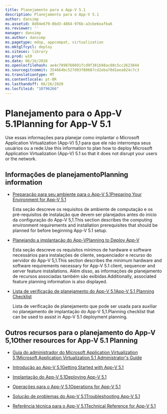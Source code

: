 ```yaml
---
title: Planejamento para o App-V 5.1
description: Planejamento para o App-V 5.1
author: dansimp
ms.assetid: 8d84e679-0bd3-4864-976b-a3cbe6eafba6
ms.reviewer: ''
manager: dansimp
ms.author: dansimp
ms.pagetype: mdop, appcompat, virtualization
ms.mktglfcycl: deploy
ms.sitesec: library
ms.prod: w10
ms.date: 06/16/2016
ms.openlocfilehash: ae4c7898760691fcd9f381b98ac88c5cc2623844
ms.sourcegitcommit: 354664bc527d93f80687cd2eba70d1eea024c7c3
ms.translationtype: MT
ms.contentlocale: pt-BR
ms.lasthandoff: 06/26/2020
ms.locfileid: "10796266"
---
```

# <span data-ttu-id="442f9-103">Planejamento para o App-V 5.1</span><span class="sxs-lookup"><span data-stu-id="442f9-103">Planning for App-V 5.1</span></span>


<span data-ttu-id="442f9-104">Use essas informações para planejar como implantar o Microsoft Application Virtualization (App-V) 5,1 para que ele não interrompa seus usuários ou a rede.</span><span class="sxs-lookup"><span data-stu-id="442f9-104">Use this information to plan how to deploy Microsoft Application Virtualization (App-V) 5.1 so that it does not disrupt your users or the network.</span></span>

## <span data-ttu-id="442f9-105">Informações de planejamento</span><span class="sxs-lookup"><span data-stu-id="442f9-105">Planning information</span></span>


-   [<span data-ttu-id="442f9-106">Preparação para seu ambiente para o App-V 5.1</span><span class="sxs-lookup"><span data-stu-id="442f9-106">Preparing Your Environment for App-V 5.1</span></span>](preparing-your-environment-for-app-v-51.md)

    <span data-ttu-id="442f9-107">Esta seção descreve os requisitos de ambiente de computação e os pré-requisitos de instalação que devem ser planejados antes do início da configuração do App-V 5,1.</span><span class="sxs-lookup"><span data-stu-id="442f9-107">This section describes the computing environment requirements and installation prerequisites that should be planned for before beginning App-V 5.1 setup.</span></span>

-   [<span data-ttu-id="442f9-108">Planejando a implantação do App-V</span><span class="sxs-lookup"><span data-stu-id="442f9-108">Planning to Deploy App-V</span></span>](planning-to-deploy-app-v51.md)

    <span data-ttu-id="442f9-109">Esta seção descreve os requisitos mínimos de hardware e software necessários para instalações de cliente, sequenciador e recurso do servidor do App-V 5,1.</span><span class="sxs-lookup"><span data-stu-id="442f9-109">This section describes the minimum hardware and software requirements necessary for App-V 5.1 client, sequencer and server feature installations.</span></span> <span data-ttu-id="442f9-110">Além disso, as informações de planejamento de recursos associadas também são exibidas.</span><span class="sxs-lookup"><span data-stu-id="442f9-110">Additionally, associated feature planning information is also displayed.</span></span>

-   [<span data-ttu-id="442f9-111">Lista de verificação de planejamento do App-V 5.1</span><span class="sxs-lookup"><span data-stu-id="442f9-111">App-V 5.1 Planning Checklist</span></span>](app-v-51-planning-checklist.md)

    <span data-ttu-id="442f9-112">Lista de verificação de planejamento que pode ser usada para auxiliar no planejamento de implantação do App-V 5,1.</span><span class="sxs-lookup"><span data-stu-id="442f9-112">Planning checklist that can be used to assist in App-V 5.1 deployment planning.</span></span>






## <a href="" id="other-resources-for-app-v-5-1-planning-"></a><span data-ttu-id="442f9-113">Outros recursos para o planejamento do App-V 5,1</span><span class="sxs-lookup"><span data-stu-id="442f9-113">Other resources for App-V 5.1 Planning</span></span>


-   [<span data-ttu-id="442f9-114">Guia do administrador do Microsoft Application Virtualization 5,1</span><span class="sxs-lookup"><span data-stu-id="442f9-114">Microsoft Application Virtualization 5.1 Administrator's Guide</span></span>](microsoft-application-virtualization-51-administrators-guide.md)

-   [<span data-ttu-id="442f9-115">Introdução ao App-V 5.1</span><span class="sxs-lookup"><span data-stu-id="442f9-115">Getting Started with App-V 5.1</span></span>](getting-started-with-app-v-51.md)

-   [<span data-ttu-id="442f9-116">Implantação do App-V 5.1</span><span class="sxs-lookup"><span data-stu-id="442f9-116">Deploying App-V 5.1</span></span>](deploying-app-v-51.md)

-   [<span data-ttu-id="442f9-117">Operações para o App-V 5.1</span><span class="sxs-lookup"><span data-stu-id="442f9-117">Operations for App-V 5.1</span></span>](operations-for-app-v-51.md)

-   [<span data-ttu-id="442f9-118">Solução de problemas do App-V 5.1</span><span class="sxs-lookup"><span data-stu-id="442f9-118">Troubleshooting App-V 5.1</span></span>](troubleshooting-app-v-51.md)

-   [<span data-ttu-id="442f9-119">Referência técnica para o App-V 5.1</span><span class="sxs-lookup"><span data-stu-id="442f9-119">Technical Reference for App-V 5.1</span></span>](technical-reference-for-app-v-51.md)

 

 





